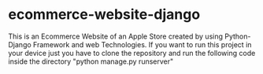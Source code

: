 # ecommerce-website-django
This is an Ecommerce Website of an Apple Store created by using Python-Django Framework and web Technologies.
If you want to run this project in your device just you have to clone the repository and run the following code inside the directory "python manage.py runserver"
